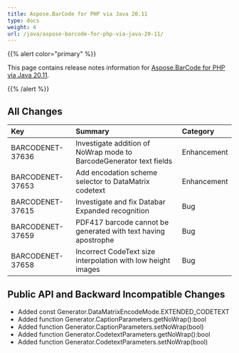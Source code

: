```yaml
---
title: Aspose.BarCode for PHP via Java 20.11
type: docs
weight: 4
url: /java/aspose-barcode-for-php-via-java-20-11/
---
```


{{% alert color="primary" %}} 

This page contains release notes information for [Aspose.BarCode for PHP via Java 20.11](https://downloads.aspose.com/barcode/php/new-releases/aspose.barcode-for-php-via-java-20.11/).

{{% /alert %}} 
## **All Changes**

|**Key**|**Summary**|**Category**|
| :- | :- | :- |
|BARCODENET-37636 |Investigate addition of NoWrap mode to BarcodeGenerator text fields|Enhancement|
|BARCODENET-37653 |Add encodation scheme selector to DataMatrix codetext|Enhancement|
|BARCODENET-37615 |Investigate and fix Databar Expanded recognition|Bug|
|BARCODENET-37659 |PDF417 barcode cannot be generated with text having apostrophe|Bug|
|BARCODENET-37658 |Incorrect CodeText size interpolation with low height images|Bug|


## **Public API and Backward Incompatible Changes**
- Added const Generator.DataMatrixEncodeMode.EXTENDED_CODETEXT
- Added function Generator.CaptionParameters.getNoWrap():bool
- Added function Generator.CaptionParameters.setNoWrap(bool)
- Added function Generator.CodetextParameters.getNoWrap():bool
- Added function Generator.CodetextParameters.setNoWrap(bool)
